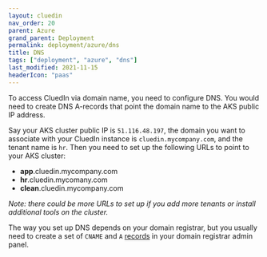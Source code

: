 ```yaml
---
layout: cluedin
nav_order: 20
parent: Azure
grand_parent: Deployment
permalink: deployment/azure/dns
title: DNS
tags: ["deployment", "azure", "dns"]
last_modified: 2021-11-15
headerIcon: "paas"
---
```


To access CluedIn via domain name, you need to configure DNS. You would need to create DNS A-records that point the domain name to the AKS public IP address.

Say your AKS cluster public IP is `51.116.48.197`, the domain you want to associate with your CluedIn instance is `cluedin.mycompany.com`, and the tenant name is `hr`. Then you need to set up the following URLs to point to your AKS cluster:

- **app**.cluedin.mycompany.com
- **hr**.cluedin.mycomany.com
- **clean**.cluedin.mycompany.com

*Note: there could be more URLs to set up if you add more tenants or install additional tools on the cluster.*

The way you set up DNS depends on your domain registrar, but you usually need to create a set of `CNAME` and `A` [records](https://en.wikipedia.org/wiki/List_of_DNS_record_types) in your domain registrar admin panel.


